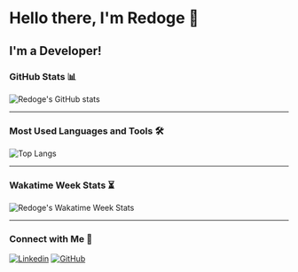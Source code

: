 # Hello there, I'm Redoge 👋

## I'm a Developer!


### GitHub Stats 📊

![Redoge's GitHub stats](https://github-readme-stats-redoges-projects.vercel.app/api?username=redoge&show_icons=true&theme=radical&include_all_commits=true&rank_icon=percentile&show=prs_merged)

---

### Most Used Languages and Tools 🛠️

![Top Langs](https://github-readme-stats-redoges-projects.vercel.app/api/top-langs/?username=redoge&layout=compact&theme=radical)

---

### Wakatime Week Stats ⏳

![Redoge's Wakatime Week Stats](https://github-readme-stats-redoges-projects.vercel.app/api/wakatime?username=redoge&layout=compact&theme=radical&range=last_7_days)

---


### Connect with Me 🤝

[![Linkedin](https://img.shields.io/badge/-redoge-blue?style=flat-square&logo=Linkedin&logoColor=white&link=https://www.linkedin.com/in/redoge/)](https://www.linkedin.com/in/redoge/)
[![GitHub](https://img.shields.io/badge/-redoge-black?style=flat-square&logo=github&link=https://github.com/redoge)](https://github.com/redoge)
